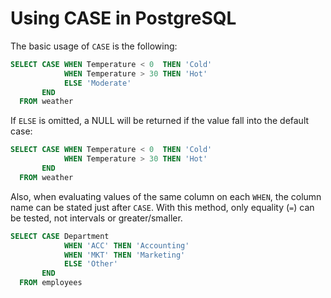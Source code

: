 # Using CASE in PostgreSQL

The basic usage of `CASE` is the following:

```sql
SELECT CASE WHEN Temperature < 0  THEN 'Cold'
            WHEN Temperature > 30 THEN 'Hot'
            ELSE 'Moderate'
       END
  FROM weather
```

If `ELSE` is omitted, a NULL will be returned if the value fall into the default case:

```sql
SELECT CASE WHEN Temperature < 0  THEN 'Cold'
            WHEN Temperature > 30 THEN 'Hot'
       END
  FROM weather
```

Also, when evaluating values of the same column on each `WHEN`, the column name can be stated just after `CASE`. With this method, only equality (`=`) can be tested, not intervals or greater/smaller.

```sql
SELECT CASE Department
            WHEN 'ACC' THEN 'Accounting'
            WHEN 'MKT' THEN 'Marketing'
            ELSE 'Other'
       END
  FROM employees
